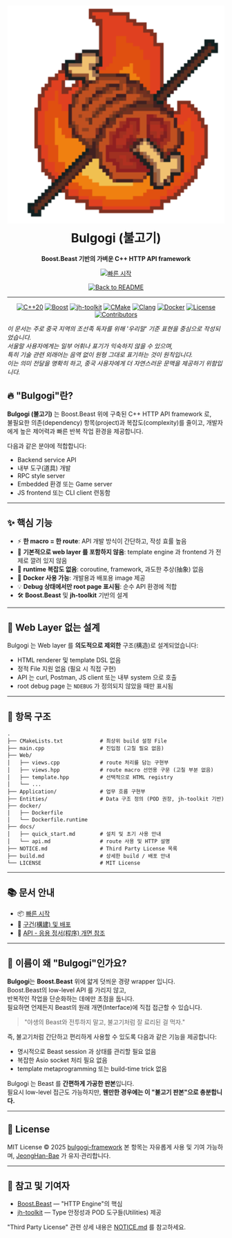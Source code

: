 <div align="center" style="margin-top: 20px; margin-bottom: -30px;">
  <img src="https://raw.githubusercontent.com/bulgogi-framework/.github/main/res/img/Bulgogi.svg" alt="bulgogi logo" style="max-width: 100%; max-height: 1024px;">
</div>

<h1 align="center">Bulgogi (불고기)</h1>

<p align="center">
  <b>Boost.Beast 기반의 가벼운 C++ HTTP API framework</b>
</p>

<p align="center">
  <a href="https://github.com/bulgogi-framework/bulgogi/blob/main/docs/quick_start.md">
    <img src="https://img.shields.io/badge/Quick%20Start-black?style=for-the-badge&logo=fastapi" alt="빠른 시작"/>
  </a>
</p>

<p align="center">
  <a href="https://github.com/bulgogi-framework/bulgogi#readme">
    <img src="https://img.shields.io/badge/Back%20to%20English%20README-black?style=for-the-badge&logo=github" alt="Back to README"/>
  </a>
</p>

---

<div align="center">

[![C++20](https://img.shields.io/badge/C%2B%2B-20-violet.svg)](https://en.cppreference.com/w/cpp/20)
[![Boost](https://img.shields.io/badge/Boost-1.88-blue.svg)](https://www.boost.org/)
[![jh-toolkit](https://img.shields.io/badge/jh--toolkit-1.3.x--LTS-brightgreen)](https://github.com/JeongHan-Bae/JH-Toolkit/tree/1.3.x-LTS)
[![CMake](https://img.shields.io/badge/CMake-3.25%2B-blue)](https://cmake.org/)
[![Clang](https://img.shields.io/badge/Clang-14.0%2B-yellow)](https://clang.llvm.org/)
[![Docker](https://img.shields.io/badge/Docker-Buildx-lightgrey)](https://docs.docker.com/buildx/working-with-buildx/)
[![License](https://img.shields.io/badge/License-MIT-blue.svg)](LICENSE)
[![Contributors](https://img.shields.io/github/contributors/bulgogi-framework/bulgogi.svg)](https://github.com/bulgogi-framework/bulgogi/graphs/contributors)

</div>

_이 문서는 주로 중국 지역의 조선족 독자를 위해 '우리말' 기준 표현을 중심으로 작성되었습니다._  
_서울말 사용자에게는 일부 어휘나 표기가 익숙하지 않을 수 있으며,_  
_특히 기술 관련 외래어는 음역 없이 원형 그대로 표기하는 것이 원칙입니다._  
_이는 의미 전달을 명확히 하고, 중국 사용자에게 더 자연스러운 문맥을 제공하기 위함입니다._


## 🔥 "Bulgogi"란?

**Bulgogi (불고기)** 는 Boost.Beast 위에 구축된 C++ HTTP API framework 로,  
불필요한 의존(dependency) 항목(project)과 복잡도(complexity)를 줄이고, 개발자 에게 높은 제어력과 빠른 반복 작업 환경을 제공합니다.

다음과 같은 분야에 적합합니다:

* Backend service API
* 내부 도구(道具) 개발
* RPC style server
* Embedded 환경 또는 Game server
* JS frontend 또는 CLI client 련동함

---

## ✨ 핵심 기능

* ⚡️ **한 macro = 한 route**: API 개발 방식이 간단하고, 작성 효률 높음  
* 🧩 **기본적으로 web layer 를 포함하지 않음**: template engine 과 frontend 가 전제로 깔려 있지 않음
* 🐚 **runtime 복잡도 없음**: coroutine, framework, 과도한 추상(抽象) 없음  
* 🐳 **Docker 사용 가능**: 개발용과 배포용 image 제공  
* 💡 **Debug 상태에서만 root page 표시됨**: 순수 API 환경에 적합 
* 🛠 **Boost.Beast** 및 **jh-toolkit** 기반의 설계

---

## 🧩 Web Layer 없는 설계

Bulgogi 는 Web layer 를 **의도적으로 제외한** 구조(構造)로 설계되었습니다:

* HTML renderer 및 template DSL 없음  
* 정적 File 지원 없음 (필요 시 직접 구현)  
* API 는 curl, Postman, JS client 또는 내부 system 으로 호출  
* root debug page 는 `NDEBUG` 가 정의되지 않았을 때만 표시됨

---

## 📁 항목 구조

```text
.
├── CMakeLists.txt            # 최상위 build 설정 File
├── main.cpp                  # 진입점 (고칠 필요 없음)
├── Web/
│   ├── views.cpp             # route 처리를 담는 구현부
│   ├── views.hpp             # route macro 선언용 구문 (고칠 부분 없음)
│   ├── template.hpp          # 선택적으로 HTML registry
│   └── ...
├── Application/              # 업무 흐름 구현부
├── Entities/                 # Data 구조 정의 (POD 권장, jh-toolkit 기반)
├── docker/
│   ├── Dockerfile
│   └── Dockerfile.runtime
├── docs/
│   ├── quick_start.md        # 설치 및 초기 사용 안내
│   └── api.md                # route 사용 및 HTTP 설명
├── NOTICE.md                 # Third Party License 목록
├── build.md                  # 상세한 build / 배포 안내
└── LICENSE                   # MIT License
```

---

## 📚 문서 안내

* 📦 [빠른 시작](docs/quick_start.md)
* 🔧 [구건(構建) 및 배포](build.md)
* 📖 [API - 응용 정서(程序) 개면 참조](docs/api.md)

---

## 🍖 이름이 왜 "Bulgogi"인가요?

**Bulgogi**는 **Boost.Beast** 위에 얇게 덧씌운 경량 wrapper 입니다.  
Boost.Beast의 low-level API 를 가리지 않고,  
반복적인 작업을 단순화하는 데에만 초점을 둡니다.  
필요하면 언제든지 Beast의 원래 개면(Interface)에 직접 접근할 수 있습니다.

> "야생의 Beast와 전투하지 말고, 불고기처럼 잘 료리된 걸 먹자."

즉, 불고기처럼 간단하고 편리하게 사용할 수 있도록
다음과 같은 기능을 제공합니다:

* 명시적으로 Beast session 과 상태를 관리할 필요 없음
* 복잡한 Asio socket 처리 필요 없음
* template metaprogramming 또는 build-time trick 없음

Bulgogi 는 Beast 를 **간편하게 가공한 판본**입니다.  
필요시 low-level 접근도 가능하지만, **웬만한 경우에는 이 "불고기 판본"으로 충분합니다.**

---

## 📄 License

MIT License © 2025 [bulgogi-framework](https://github.com/bulgogi-framework)
본 항목는 자유롭게 사용 및 기여 가능하며,
[JeongHan-Bae](https://github.com/JeongHan-Bae) 가 유지·관리합니다.

---

## 🤝 참고 및 기여자

* [Boost.Beast](https://github.com/boostorg/beast) — "HTTP Engine"의 핵심
* [jh-toolkit](https://github.com/JeongHan-Bae/jh-toolkit) — Type 안정성과 POD 도구들(Utilities) 제공

"Third Party License" 관련 상세 내용은 [NOTICE.md](./NOTICE.md) 를 참고하세요.
